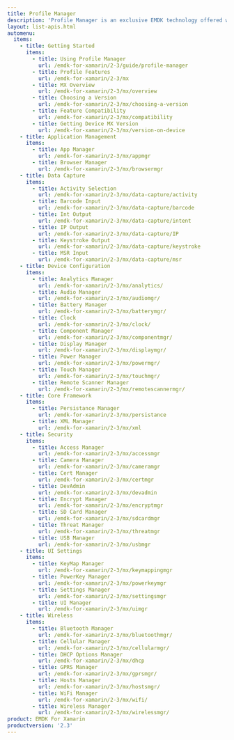 ```yaml
---
title: Profile Manager
description: 'Profile Manager is an exclusive EMDK technology offered within your IDE, providing a GUI based development tool. This allows you to write fewer lines of code resulting in reduced development time, effort and errors.'
layout: list-apis.html
automenu:
  items:
    - title: Getting Started
      items:
        - title: Using Profile Manager
          url: /emdk-for-xamarin/2-3/guide/profile-manager
        - title: Profile Features
          url: /emdk-for-xamarin/2-3/mx
        - title: MX Overview
          url: /emdk-for-xamarin/2-3/mx/overview
        - title: Choosing a Version
          url: /emdk-for-xamarin/2-3/mx/choosing-a-version
        - title: Feature Compatibility
          url: /emdk-for-xamarin/2-3/mx/compatibility
        - title: Getting Device MX Version
          url: /emdk-for-xamarin/2-3/mx/version-on-device
    - title: Application Management
      items:
        - title: App Manager
          url: /emdk-for-xamarin/2-3/mx/appmgr
        - title: Browser Manager
          url: /emdk-for-xamarin/2-3/mx/browsermgr
    - title: Data Capture
      items:
        - title: Activity Selection
          url: /emdk-for-xamarin/2-3/mx/data-capture/activity
        - title: Barcode Input
          url: /emdk-for-xamarin/2-3/mx/data-capture/barcode
        - title: Int Output
          url: /emdk-for-xamarin/2-3/mx/data-capture/intent
        - title: IP Output
          url: /emdk-for-xamarin/2-3/mx/data-capture/IP
        - title: Keystroke Output
          url: /emdk-for-xamarin/2-3/mx/data-capture/keystroke
        - title: MSR Input
          url: /emdk-for-xamarin/2-3/mx/data-capture/msr
    - title: Device Configuration
      items:
        - title: Analytics Manager
          url: /emdk-for-xamarin/2-3/mx/analytics/
        - title: Audio Manager
          url: /emdk-for-xamarin/2-3/mx/audiomgr/
        - title: Battery Manager
          url: /emdk-for-xamarin/2-3/mx/batterymgr/
        - title: Clock
          url: /emdk-for-xamarin/2-3/mx/clock/
        - title: Component Manager
          url: /emdk-for-xamarin/2-3/mx/componentmgr/
        - title: Display Manager
          url: /emdk-for-xamarin/2-3/mx/displaymgr/
        - title: Power Manager
          url: /emdk-for-xamarin/2-3/mx/powermgr/
        - title: Touch Manager
          url: /emdk-for-xamarin/2-3/mx/touchmgr/
        - title: Remote Scanner Manager
          url: /emdk-for-xamarin/2-3/mx/remotescannermgr/
    - title: Core Framework
      items:
        - title: Persistance Manager
          url: /emdk-for-xamarin/2-3/mx/persistance
        - title: XML Manager
          url: /emdk-for-xamarin/2-3/mx/xml
    - title: Security
      items:
        - title: Access Manager
          url: /emdk-for-xamarin/2-3/mx/accessmgr
        - title: Camera Manager
          url: /emdk-for-xamarin/2-3/mx/cameramgr
        - title: Cert Manager
          url: /emdk-for-xamarin/2-3/mx/certmgr
        - title: DevAdmin
          url: /emdk-for-xamarin/2-3/mx/devadmin
        - title: Encrypt Manager
          url: /emdk-for-xamarin/2-3/mx/encryptmgr
        - title: SD Card Manager
          url: /emdk-for-xamarin/2-3/mx/sdcardmgr
        - title: Threat Manager
          url: /emdk-for-xamarin/2-3/mx/threatmgr
        - title: USB Manager
          url: /emdk-for-xamarin/2-3/mx/usbmgr
    - title: UI Settings
      items:
        - title: KeyMap Manager
          url: /emdk-for-xamarin/2-3/mx/keymappingmgr
        - title: PowerKey Manager
          url: /emdk-for-xamarin/2-3/mx/powerkeymgr
        - title: Settings Manager
          url: /emdk-for-xamarin/2-3/mx/settingsmgr
        - title: UI Manager
          url: /emdk-for-xamarin/2-3/mx/uimgr
    - title: Wireless
      items:
        - title: Bluetooth Manager
          url: /emdk-for-xamarin/2-3/mx/bluetoothmgr/
        - title: Cellular Manager
          url: /emdk-for-xamarin/2-3/mx/cellularmgr/
        - title: DHCP Options Manager
          url: /emdk-for-xamarin/2-3/mx/dhcp
        - title: GPRS Manager
          url: /emdk-for-xamarin/2-3/mx/gprsmgr/
        - title: Hosts Manager
          url: /emdk-for-xamarin/2-3/mx/hostsmgr/
        - title: WiFi Manager
          url: /emdk-for-xamarin/2-3/mx/wifi/
        - title: Wireless Manager
          url: /emdk-for-xamarin/2-3/mx/wirelessmgr/
product: EMDK For Xamarin
productversion: '2.3'
---
```















